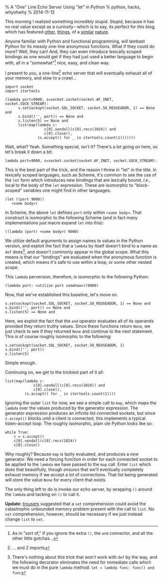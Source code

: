 % A "One" Line Echo Server Using "let" in Python
% python, hacks, whyohwhy
% 2014-11-12

This morning I realized something incredibly stupid. Stupid, because
it has no real value except as a curiosity--which is to say, its
perfect for this blog, which has featured [other][withdispatch],
[things][withworld], of a [similar][withpatterns] [nature][callcc].

Anyone familiar with Python and functional programming, will lambast
Python for its measly one-line anonymous functions. What if they could
do more?  Well, they can! And, they can even introduce lexically
scoped bindings as one would get if they had just used a better
language to begin with, all in a "somewhat"[^1] nice, easy, and
clean way.

I present to you, a one-line[^2] echo server that will eventually
exhaust all of your memory, and slow to a crawl... 

    import socket
    import itertools
    
    (lambda port=9000, s=socket.socket(socket.AF_INET, socket.SOCK_STREAM):
          s.setsockopt(socket.SOL_SOCKET, socket.SO_REUSEADDR, 1) == None and 
          s.bind(('', port)) == None and
          s.listen(5) == None and
          list(map(lambda c:
                      c[0].sendall(c[0].recv(1024)) and
                      c[0].close(),
                   (s.accept() for _ in itertools.count(1)))))()

Wait, what? Yeah. Something special, isn't it? There's a lot going
on here, so let's break it down a bit.

    lambda port=9000, s=socket.socket(socket.AF_INET, socket.SOCK_STREAM):
    
This is the best part of the trick, and the reason I threw in "let" in
the title. In lexically scoped languages, such as Scheme, it's common
to see the use of the `let` form which introduces new bindings that are
lexically bound, *i.e.*, local to the body of the `let` expression. These
are isomorphic to "block-scoped" variables one might find in other
languages.

    (let ((port 9000))
       <some body>)

In Scheme, the above `let` defines `port` only within `<some
body>`. That construct is isomorphic to the following Scheme (and in
fact many implementations just macro expand `let` into this):

    ((lambda (port) <some body>) 9000)

We utilize default arguments to assign names to values in the Python
version, and exploit the fact that a `lambda` by itself doesn't bind
to a name as `def` does[^3], and doesn't commonly appear in the global
scope.  What this means is that our "bindings" are evaluated when the
anonymous function is created, which means it's safe to use within a
loop, or some other nested scope. 

This `lambda` perversion, therefore, is isomorphic to the following Python:

    (lambda port: <utilize port somehow>)(9000)
    
Now, that we've established this baseline, let's move on.
    
    s.setsockopt(socket.SOL_SOCKET, socket.SO_REUSEADDR, 1) == None and 
    s.bind(('', port)) == None and
    s.listen(5) == None and
    
Here, we exploit the fact that the `and` operator evaluates all of its
operands provided they return truthy values. Since these functions return
`None`, we just check to see if they returned `None` and continue to the
next statement. This is of course roughly isomorphic to the following:

    s.setsockopt(socket.SOL_SOCKET, socket.SO_REUSEADDR, 1)
    s.bind(('', port))
    s.listen(5)

Simple enough.

Continuing on, we get to the trickiest part of it all:

    list(map(lambda c:
                 c[0].sendall(c[0].recv(1024)) and
                 c[0].close(),
             (s.accept() for _ in itertools.count(1))))

Ignoring the outer `list` for now, we see a simple call to `map`,
which maps the `lambda` over the values produced by the generator
expression. The generator expression produces an infinite list
connected sockets, but since `s.accept()` blocks until a client is
connected, this implements a typical listen-accept loop. The roughly
isomorphic, plain ole Python looks like so:

    while True:
        c = s.accept()
        c[0].sendall(c[0].recv(1024))
        c[0].close()

Why roughly? Because `map` is lazily evaluated, and produces a *new*
generator. We need a forcing function in order for each connected
socket to be applied to the `lambda` we have passed to the `map`
call. Enter `list` which does that beautifully, though *ensures* that
we'll eventually completely exhaust memory if we accept a lot of
connections. That list being generated will store the value `None` for
every client that exists.

The only thing left to do is invoke our echo server, by wrapping `()` around
the `lambda` and tacking on `()` to call it.

**Update:** [trousers][trousers] suggested that a `set` comprehension could
avoid the catastrophic unbounded memory problem present with the call to `list`.
No `set` comprehension, however, should be necessary if we just instead change
`list` to `set`. 



[^1]: As in "sort of," if you ignore the extra `()`, the `and` connector, and all the other little gotchas...

[^2]: ... and 2 imports

[^3]: There's nothing about this trick that *won't* work with `def` by the way, and the following decorator eliminates the need for immediate calls which we must do in the pure `lambda` method: `let = lambda func: func() and func`

[withdispatch]: http://sigusr2.net/dispatching-with-with.html

[withpatterns]: http://sigusr2.net/pattern-matching-with-with.html

[withworld]: http://sigusr2.net/python-worlds.html

[callcc]: http://sigusr2.net/call-cc-for-python.html

[trousers]: https://lobste.rs/s/ayd1md/a_one_line_echo_server_using_let_in_python/comments/akgbj5#c_akgbj5
